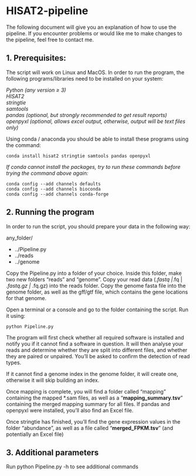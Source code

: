 # HISAT2-pipeline
The following document will give you an explanation of how to use the pipeline. If you encounter problems or would like me to make changes to the pipeline, feel free to contact me.

## 1. Prerequisites:

The script will work on Linux and MacOS. In order to run the program, the following programs/libraries need to be installed on your system:

*Python (any version ≥ 3)\
HISAT2\
stringtie\
samtools\
pandas (optional, but strongly recommended to get result reports)\
openpyxl (optional, allows excel output, otherwise, output will be text files only)*

Using conda / anaconda you should be able to install these programs using the command:

```
conda install hisat2 stringtie samtools pandas openpyxl
```

*If conda cannot install the packages, try to run these commands before trying the command above again:*

```
conda config --add channels defaults
conda config --add channels bioconda
conda config --add channels conda-forge
```

## 2. Running the program

In order to run the script, you should prepare your data in the following way:

any_folder/

* ../Pipeline.py
* ../reads
* ../genome

Copy the Pipeline.py into a folder of your choice. Inside this folder, make two new folders “reads” and “genome”. Copy your read data (*.fastq |*.fq | *.fastq.gz |* .fq.gz) into the reads folder. Copy the genome fasta file into the genome folder, as well as the gff/gtf file, which contains the gene locations for that genome.

Open a terminal or a console and go to the folder containing the script. Run it using:

```
python Pipeline.py
```

The program will first check whether all required software is installed and notify you if it cannot find a software in question. It will then analyse your reads and determine whether they are split into different files, and whether they are paired or unpaired. You’ll be asked to confirm the detection of read types.

If it cannot find a genome index in the genome folder, it will create one, otherwise it will skip building an index.

Once mapping is complete, you will find a folder called “mapping” containing the mapped \*.sam files, as well as a “**mapping_summary.tsv**” containing the merged mapping summary for all files. If pandas and openpyxl were installed, you’ll also find an Excel file.

Once stringtie has finished, you’ll find the gene expression values in the folder “abundance”, as well as a file called “**merged_FPKM.tsv**” (and potentially an Excel file)

## 3. Additional parameters

Run python Pipeline.py -h to see additional commands
